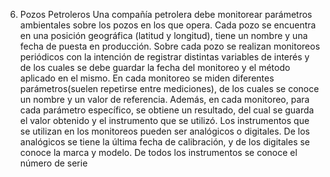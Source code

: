  6) Pozos Petroleros 
Una compañía petrolera debe monitorear parámetros ambientales sobre los pozos en los que opera. Cada pozo se encuentra en una posición geográfica (latitud y longitud), tiene un nombre y una fecha de puesta en producción. Sobre cada pozo se realizan monitoreos periódicos con la intención de registrar distintas variables de interés y de los cuales se debe guardar la fecha del 
monitoreo y el método aplicado en el mismo. En cada monitoreo se miden diferentes parámetros(suelen repetirse entre mediciones), de los cuales se conoce un nombre y un valor de referencia.  Además, en cada monitoreo, para cada parámetro específico, se obtiene un resultado, del cual se guarda el valor obtenido y el instrumento que se utilizó. Los instrumentos que se utilizan en los monitoreos pueden ser analógicos o digitales. De los analógicos se tiene la última fecha de calibración, y de los digitales se conoce la marca y modelo. De todos los instrumentos se conoce el número de serie